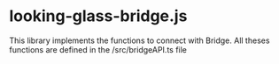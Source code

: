 # looking-glass-bridge.js

This library implements the functions to connect with Bridge.
All theses functions are defined in the /src/bridgeAPI.ts file
